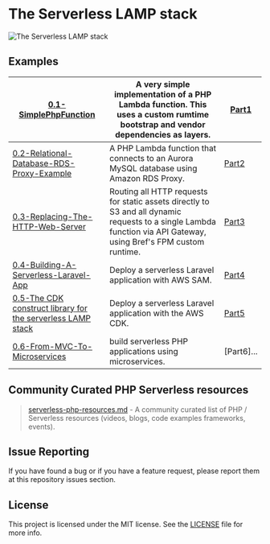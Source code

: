 # The Serverless LAMP stack

![The Serverless LAMP stack](repository-resources/serverless-lamp-stack.png "The Serverless LAMP stack")

## Examples

| [0.1-SimplePhpFunction](https://github.com/aws-samples/php-examples-for-aws-lambda/tree/master/0.1-SimplePhpFunction)                                                        | A very simple implementation of a PHP Lambda function. This uses a custom rumtime bootstrap and vendor dependencies as layers.                                    | [Part1](https://aws.amazon.com/blogs/compute/introducing-the-new-serverless-lamp-stack/)                                  |
|------------------------------------------------------------------------------------------------------------------------------------------------------------------------------|-------------------------------------------------------------------------------------------------------------------------------------------------------------------|---------------------------------------------------------------------------------------------------------------------------|
| [0.2-Relational-Database-RDS-Proxy-Example](https://github.com/aws-samples/php-examples-for-aws-lambda/tree/master/0.2-Relational-Database-RDS-Proxy-Example)                | A PHP Lambda function that connects to an Aurora MySQL database using Amazon RDS Proxy.                                                                           | [Part2](https://aws.amazon.com/blogs/compute/the-serverless-lamp-stack-part-3-replacing-the-web-server/)                  |
| [0.3-Replacing-The-HTTP-Web-Server](https://github.com/aws-samples/php-examples-for-aws-lambda/tree/master/0.3-Replacing-The-HTTP-Web-Server-For-Traditional-PHP-Frameworks) | Routing all HTTP requests for static assets directly to S3 and all dynamic requests to a single Lambda function via API Gateway, using Bref's FPM custom runtime. | [Part3](https://aws.amazon.com/blogs/compute/the-serverless-lamp-stack-part-3-replacing-the-web-server/)                  |
| [0.4-Building-A-Serverless-Laravel-App](https://github.com/aws-samples/php-examples-for-aws-lambda/tree/master/0.4-Building-A-Serverless-Laravel-App-With-AWS-SAM )          | Deploy a serverless Laravel application with AWS SAM.                                                                                                             | [Part4](https://aws.amazon.com/blogs/compute/the-serverless-lamp-stack-part-4-building-a-serverless-laravel-application/) |
| [0.5-The CDK construct library for the serverless LAMP stack](https://aws.amazon.com/blogs/compute/introducing-the-cdk-construct-library-for-the-serverless-lamp-stack/)     | Deploy a serverless Laravel application with the AWS CDK.                                                                                                         | [Part5](https://aws.amazon.com/blogs/compute/introducing-the-cdk-construct-library-for-the-serverless-lamp-stack/)        |
| [0.6-From-MVC-To-Microservices](https://github.com/aws-samples/php-examples-for-aws-lambda/tree/master/0.6-MVC-to-microservice)                                              | build serverless PHP applications using microservices.                                                                                                            | [Part6]...                                                                                                                |

## Community Curated PHP Serverless resources

> [serverless-php-resources.md](/serverless-php-resources.md) - A community curated list of PHP / Serverless resources (videos, blogs, code examples frameworks, events).

## Issue Reporting

If you have found a bug or if you have a feature request, please report them at this repository issues section.

## License

This project is licensed under the MIT license. See the [LICENSE](../LICENSE) file for more info.
